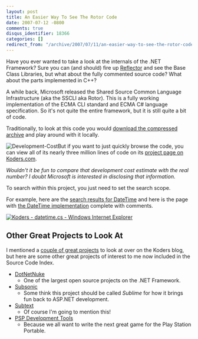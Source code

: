 ```yaml
---
layout: post
title: An Easier Way To See The Rotor Code
date: 2007-07-12 -0800
comments: true
disqus_identifier: 18366
categories: []
redirect_from: "/archive/2007/07/11/an-easier-way-to-see-the-rotor-code.aspx/"
---
```


Have you ever wanted to take a look at the internals of the .NET
Framework? Sure you can (and should) fire up
[Reflector](http://www.aisto.com/roeder/dotnet/ "Lutz Roeder's Reflector")
and see the Base Class Libraries, but what about the fully commented
source code? What about the parts implemented in C++?

A while back, Microsoft released the Shared Source Common Language
Infrastructure (aka the SSCLI aka Rotor). This is a fully working
implementation of the ECMA CLI standard and ECMA C\# language
specification. So it's not quite the entire framework, but it is still
quite a bit of code.

Traditionally, to look at this code you would [download the compressed
archive](http://www.microsoft.com/downloads/details.aspx?FamilyId=8C09FD61-3F26-4555-AE17-3121B4F51D4D&displaylang=en "Download the compressed archive")
and play around with it locally.

![Development-Cost](http://haacked.com/images/haacked_com/WindowsLiveWriter/AnEasierWayToSeeTheRotorCode_898F/Development-Cost_thumb.png)But
if you want to just quickly browse the code, you can view all of its
nearly three million lines of code on its [project page on
Koders.com](http://www.koders.com/info.aspx?c=ProjectInfo&pid=CRXEFWSLGTWAKTH3BSPNDHXQ1A "Project Page for the SCCLI").

*Wouldn't it be fun to compare that development cost estimate with the
real number? I doubt Microsoft is interested in disclosing that
information.*

To search within this project, you just need to set the search scope.

For example, here are the [search results for
DateTime](http://www.koders.com/default.aspx?s=DateTime&btn=Search&scope=CRXEFWSLGTWAKTH3BSPNDHXQ1A&la=*&li=* "Search Results")
and here is the page with [the DateTime
implementation](http://www.koders.com/csharp/fid3AFDF2DE50D30EDD084B83CB2F4E3037CF527C3B.aspx?s=DateTime "DateTime source code")
complete with comments.

[![Koders - datetime.cs - Windows Internet
Explorer](http://haacked.com/images/haacked_com/WindowsLiveWriter/AnEasierWayToSeeTheRotorCode_898F/Koders%20-%20datetime.cs%20-%20Windows%20Internet%20Explorer_thumb.png)](http://haacked.com/images/haacked_com/WindowsLiveWriter/AnEasierWayToSeeTheRotorCode_898F/Koders%20-%20datetime.cs%20-%20Windows%20Internet%20Explorer.png "DateTime.cs Source Code")

Other Great Projects to Look At
-------------------------------

I mentioned a [couple of great
projects](http://www.koders.com/blog/?p=86 "Indexing 700,000,000") to
look at over on the Koders blog, but here are some other great projects
of interest to me now included in the Source Code Index.

-   [DotNetNuke](http://www.koders.com/info.aspx?c=ProjectInfo&pid=FEQ2YQS4KLK7N1RXC8PYB8RH2H "DotNetNuke project Page")
    - One of the largest open source projects on the .NET Framework.
-   [Subsonic](http://www.koders.com/info.aspx?c=ProjectInfo&pid=M9BYER1UPZ4LDY97R3W9VC54VF "Subsonic Project Page")
    - Some think this project should be called *Sublime* for how it
    brings fun back to ASP.NET development.
-   [Subtext](http://www.koders.com/info.aspx?c=ProjectInfo&pid=DFV7667WQ72FL9EV6BL8TGSE3G "Subtext Project Page")
    - Of course I'm going to mention this!
-   [PSP Development
    Tools](http://www.koders.com/info.aspx?c=ProjectInfo&pid=ZQXQ6G8KHWFRMN2HCQGE9AQRLG "PSP Development Tools Page")
    - Because we all want to write the next great game for the Play
    Station Portable.


